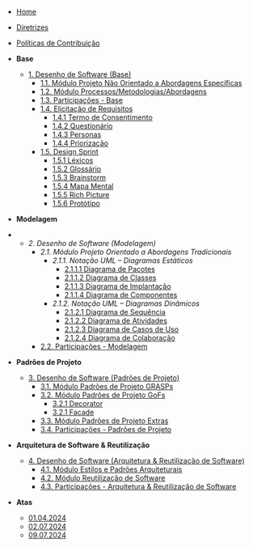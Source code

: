 <!-- docs/_sidebar.md -->

- [Home](./README.md)
- [Diretrizes](./Diretrizes/Diretrizes.md)
- [Políticas de Contribuição](./CONTRIBUTING.md)

- **Base**

  - [1. Desenho de Software (Base)](./Base/1.Base.md)
    - [1.1. Módulo Projeto Não Orientado a Abordagens Específicas](./Base/1.1.AbordagemNaoEspecifica.md)
    - [1.2. Módulo Processos/Metodologias/Abordagens](./Base/1.2.ProcessosMetodologiasAbordagens.md)
    - [1.3. Participações - Base](./Base/1.3.ParticipacoesBase.md)
    - [1.4. Elicitação de Requisitos](./Base/ElicitacaoRequisitos/Elicitacao.md)
      - [1.4.1 Termo de Consentimento](./Base/ElicitacaoRequisitos/TermoConsentimento.md)
      - [1.4.2 Questionário](./Base/ElicitacaoRequisitos/Questionario.md)
      - [1.4.3 Personas](./Base/ElicitacaoRequisitos/Personas.md)
      - [1.4.4 Priorização](./Base/ElicitacaoRequisitos/Priorizacao.md)
    - [1.5. Design Sprint](./Base/DesignSprint.md)
      - [1.5.1 Léxicos](./Base/Lexicos.md)
      - [1.5.2 Glossário](./Base/Glossario.md)
      - [1.5.3 Brainstorm](./Base/Brainstorming.md)
      - [1.5.4 Mapa Mental](./Base/MapaMental.md)
      - [1.5.5 Rich Picture](./Base/RichPicture.md)
      - [1.5.6 Protótipo](./Base/Prototipo.md)

- **Modelagem**
- - _2. Desenho de Software (Modelagem)_
    - _2.1. Módulo Projeto Orientado a Abordagens Tradicionais_
      - _2.1.1. Notação UML – Diagramas Estáticos_
        - [2.1.1.1 Diagrama de Pacotes](./Modelagem/2.1.1.1.DiagramadePacotes.md)
        - [2.1.1.2 Diagrama de Classes](./Modelagem/2.1.1.2.DiagramaClasses.md)
        - [2.1.1.3 Diagrama de Implantação](./Modelagem/2.1.1.3.DiagramaImplemetacao.md)
        - [2.1.1.4 Diagrama de Componentes](./Modelagem/2.1.1.4.DiagramaComponente.md)
      - _2.1.2. Notação UML – Diagramas Dinâmicos_
        - [2.1.2.1 Diagrama de Sequência](./Modelagem/2.1.2.1.DiagramaSequencia.md)
        - [2.1.2.2 Diagrama de Atividades](./Modelagem/2.1.2.2.DiagramadeAtividades.md)
        - [2.1.2.3 Diagrama de Casos de Uso](./Modelagem/2.1.2.3.DiagramaEstados.md)
        - [2.1.2.4 Diagrama de Colaboração](./Modelagem/2.1.3DiagramaDeColoboração.md)
    - [2.2. Participações - Modelagem](./Modelagem/participacao.md)

- **Padrões de Projeto**

  - [3. Desenho de Software (Padrões de Projeto)](./PadroesDeProjeto/3.PadroesDeProjeto.md)
    - [3.1. Módulo Padrões de Projeto GRASPs](./PadroesDeProjeto/3.1.GoFsCriacionais.md)
    - [3.2. Módulo Padrões de Projeto GoFs](./PadroesDeProjeto/3.2.GoFsEstruturais.md)
      - [3.2.1 Decorator](./PadroesDeProjeto/3.2.GoFsEstruturaisDecorator.md)
      - [3.2.1 Facade](./PadroesDeProjeto/3.2.GoFsEstruturaisFacade.md)
    - [3.3. Módulo Padrões de Projeto Extras](./PadroesDeProjeto/3.3.GoFsComportamentais.md)
    - [3.4. Participações - Padrões de Projeto](./PadroesDeProjeto/3.4.ParticipacoesPadroes.md)

- **Arquitetura de Software & Reutilização**

  - [4. Desenho de Software (Arquitetura & Reutilização de Software)](/docs/ArquiteturaReutilizacao/4.ArquiteturaReutilizacao.md)
    - [4.1. Módulo Estilos e Padrões Arquiteturais](/docs/ArquiteturaReutilizacao/4.1.PadroesArquiteturais.md)
    - [4.2. Módulo Reutilização de Software](/docs/ArquiteturaReutilizacao/4.2.ReutilizacaoDeSoftware.md)
    - [4.3. Participações - Arquitetura & Reutilização de Software](/docs/ArquiteturaReutilizacao/4.3.ParticipacoesArqReutilizacao.md)

- **Atas**
  - [01.04.2024](./Atas/01.04.2024.md)
  - [02.07.2024](./Atas/02.07.2024.md)
  - [09.07.2024](./Atas/09.07.2024.md)
